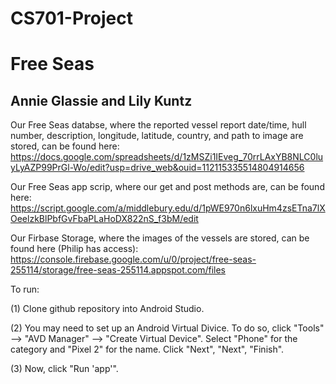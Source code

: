 # CS701-Project
# Free Seas
## Annie Glassie and Lily Kuntz

Our Free Seas databse, where the reported vessel report date/time, hull number, description, longitude, latitude, country, and path to image are stored, can be found here: 
https://docs.google.com/spreadsheets/d/1zMSZi1IEveg_70rrLAxYB8NLC0luyLyAZP99PrGl-Wo/edit?usp=drive_web&ouid=112115335514804914656

Our Free Seas app scrip, where our get and post methods are, can be found here:
https://script.google.com/a/middlebury.edu/d/1pWE970n6lxuHm4zsETna7lXOeelzkBlPbfGvFbaPLaHoDX822nS_f3bM/edit

Our Firbase Storage, where the images of the vessels are stored, can be found here (Philip has access):
https://console.firebase.google.com/u/0/project/free-seas-255114/storage/free-seas-255114.appspot.com/files

To run:

  (1) Clone github repository into Android Studio.
  
  (2) You may need to set up an Android Virtual Divice. To do so, click "Tools" --> "AVD Manager" --> "Create Virtual Device". Select "Phone" for the category and "Pixel 2" for the name. Click "Next", "Next", "Finish".
  
  (3) Now, click "Run 'app'".

